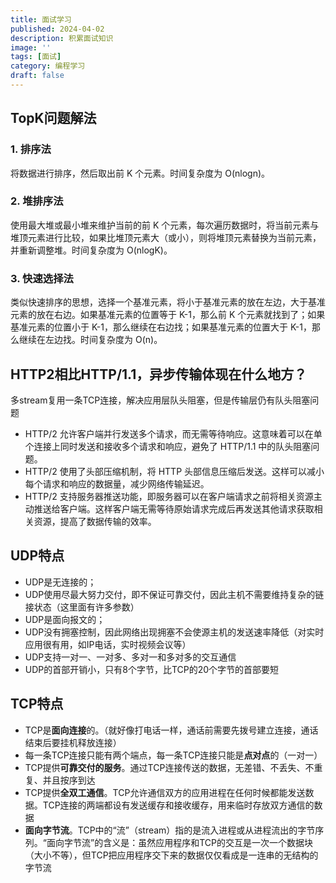 ```yaml
---
title: 面试学习
published: 2024-04-02
description: 积累面试知识
image: ''
tags: [面试]
category: 编程学习
draft: false 
---
```


## TopK问题解法

### 1. 排序法

将数据进行排序，然后取出前 K 个元素。时间复杂度为 O(nlogn)。

### 2. 堆排序法

使用最大堆或最小堆来维护当前的前 K 个元素，每次遍历数据时，将当前元素与堆顶元素进行比较，如果比堆顶元素大（或小），则将堆顶元素替换为当前元素，并重新调整堆。时间复杂度为 O(nlogK)。

### 3. 快速选择法

类似快速排序的思想，选择一个基准元素，将小于基准元素的放在左边，大于基准元素的放在右边。如果基准元素的位置等于 K-1，那么前 K 个元素就找到了；如果基准元素的位置小于 K-1，那么继续在右边找；如果基准元素的位置大于 K-1，那么继续在左边找。时间复杂度为 O(n)。

## HTTP2相比HTTP/1.1，异步传输体现在什么地方？

多stream复用一条TCP连接，解决应用层队头阻塞，但是传输层仍有队头阻塞问题

- HTTP/2 允许客户端并行发送多个请求，而无需等待响应。这意味着可以在单个连接上同时发送和接收多个请求和响应，避免了 HTTP/1.1 中的队头阻塞问题。
- HTTP/2 使用了头部压缩机制，将 HTTP 头部信息压缩后发送。这样可以减小每个请求和响应的数据量，减少网络传输延迟。
- HTTP/2 支持服务器推送功能，即服务器可以在客户端请求之前将相关资源主动推送给客户端。这样客户端无需等待原始请求完成后再发送其他请求获取相关资源，提高了数据传输的效率。

## UDP特点

- UDP是无连接的；
- UDP使用尽最大努力交付，即不保证可靠交付，因此主机不需要维持复杂的链接状态（这里面有许多参数）
- UDP是面向报文的；
- UDP没有拥塞控制，因此网络出现拥塞不会使源主机的发送速率降低（对实时应用很有用，如IP电话，实时视频会议等）
- UDP支持一对一、一对多、多对一和多对多的交互通信
- UDP的首部开销小，只有8个字节，比TCP的20个字节的首部要短

## TCP特点

- TCP是**面向连接**的。（就好像打电话一样，通话前需要先拨号建立连接，通话结束后要挂机释放连接）
- 每一条TCP连接只能有两个端点，每一条TCP连接只能是**点对点**的（一对一）
- TCP提供**可靠交付的服务**。通过TCP连接传送的数据，无差错、不丢失、不重复、并且按序到达
- TCP提供**全双工通信**。TCP允许通信双方的应用进程在任何时候都能发送数据。TCP连接的两端都设有发送缓存和接收缓存，用来临时存放双方通信的数据
- **面向字节流**。TCP中的“流”（stream）指的是流入进程或从进程流出的字节序列。“面向字节流”的含义是：虽然应用程序和TCP的交互是一次一个数据块（大小不等），但TCP把应用程序交下来的数据仅仅看成是一连串的无结构的字节流
